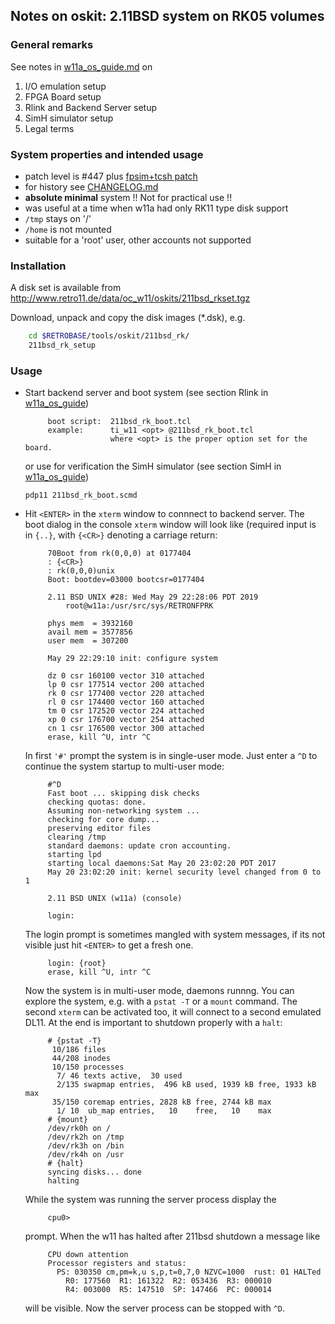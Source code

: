 ## Notes on oskit: 2.11BSD system on RK05 volumes

### General remarks
See notes in [w11a_os_guide.md](../../../doc/w11a_os_guide.md) on
  1. I/O emulation setup
  2. FPGA Board setup
  3. Rlink and Backend Server setup
  4. SimH simulator setup
  5. Legal terms

### System properties and intended usage
- patch level is #447 plus [fpsim+tcsh patch](https://wfjm.github.io/blogs/211bsd/2017-06-06-kernel-panic-here-doc-tcsh.html)
- for history see [CHANGELOG.md](CHANGELOG.md)
- **absolute minimal** system !! Not for practical use !!
- was useful at a time when w11a had only RK11 type disk support
- `/tmp` stays on '/'
- `/home` is not mounted
- suitable for a 'root' user, other accounts not supported

### Installation
A disk set is available from
http://www.retro11.de/data/oc_w11/oskits/211bsd_rkset.tgz

Download, unpack and copy the disk images (*.dsk), e.g.
```bash
    cd $RETROBASE/tools/oskit/211bsd_rk/
    211bsd_rk_setup
```

### Usage

- Start backend server and boot system (see section Rlink in
  [w11a_os_guide](../../../doc/w11a_os_guide.md#user-content-rlink))
  ```
       boot script:  211bsd_rk_boot.tcl
       example:      ti_w11 <opt> @211bsd_rk_boot.tcl
                     where <opt> is the proper option set for the board.
  ```
  or use for verification the SimH simulator  (see section SimH in
  [w11a_os_guide](../../../doc/w11a_os_guide.md#user-content-simh))
  ```
  pdp11 211bsd_rk_boot.scmd
  ```

- Hit `<ENTER>` in the `xterm` window to connnect to backend server.
  The boot dialog in the console `xterm` window will look like
  (required input is in `{..}`, with `{<CR>}` denoting a carriage return:
  ```
       70Boot from rk(0,0,0) at 0177404
       : {<CR>}
       : rk(0,0,0)unix
       Boot: bootdev=03000 bootcsr=0177404
       
       2.11 BSD UNIX #28: Wed May 29 22:28:06 PDT 2019
           root@w11a:/usr/src/sys/RETRONFPRK
       
       phys mem  = 3932160
       avail mem = 3577856
       user mem  = 307200
       
       May 29 22:29:10 init: configure system
       
       dz 0 csr 160100 vector 310 attached
       lp 0 csr 177514 vector 200 attached
       rk 0 csr 177400 vector 220 attached
       rl 0 csr 174400 vector 160 attached
       tm 0 csr 172520 vector 224 attached
       xp 0 csr 176700 vector 254 attached
       cn 1 csr 176500 vector 300 attached
       erase, kill ^U, intr ^C
  ```

  In first `'#'` prompt the system is in single-user mode. Just enter a `^D` 
  to continue the system startup to multi-user mode:
  ```
       #^D
       Fast boot ... skipping disk checks
       checking quotas: done.
       Assuming non-networking system ...
       checking for core dump... 
       preserving editor files
       clearing /tmp
       standard daemons: update cron accounting.
       starting lpd
       starting local daemons:Sat May 20 23:02:20 PDT 2017
       May 20 23:02:20 init: kernel security level changed from 0 to 1
       
       2.11 BSD UNIX (w11a) (console)
       
       login: 
  ```

  The login prompt is sometimes mangled with system messages, if its not
  visible just hit `<ENTER>` to get a fresh one.
  ```
       login: {root}
       erase, kill ^U, intr ^C
  ```

  Now the system is in multi-user mode, daemons runnng. You can explore
  the system, e.g. with a `pstat -T` or a `mount` command. The second
  `xterm` can be activated too, it will connect to a second emulated DL11.
  At the end is important to shutdown properly with a `halt`:
  ```
       # {pstat -T}
        10/186 files
        44/208 inodes
        10/150 processes
         7/ 46 texts active,  30 used
         2/135 swapmap entries,  496 kB used, 1939 kB free, 1933 kB max
        35/150 coremap entries, 2828 kB free, 2744 kB max
         1/ 10  ub_map entries,   10    free,   10    max
       # {mount}
       /dev/rk0h on /
       /dev/rk2h on /tmp
       /dev/rk3h on /bin
       /dev/rk4h on /usr
       # {halt}
       syncing disks... done
       halting
  ```

  While the system was running the server process display the
  ```
       cpu0> 
  ```

  prompt. When the w11 has halted after 211bsd shutdown a message like
  ```
       CPU down attention
       Processor registers and status:
         PS: 030350 cm,pm=k,u s,p,t=0,7,0 NZVC=1000  rust: 01 HALTed
           R0: 177560  R1: 161322  R2: 053436  R3: 000010
           R4: 003000  R5: 147510  SP: 147466  PC: 000014
   ```

  will be visible. Now the server process can be stopped with `^D`.
